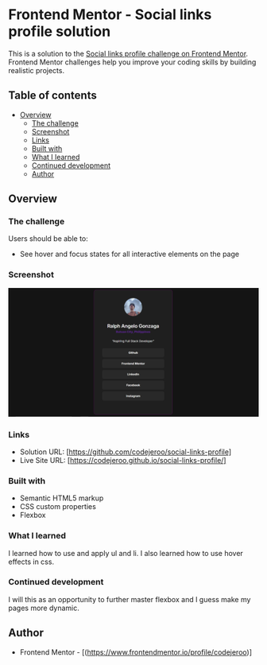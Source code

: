 # Frontend Mentor - Social links profile solution

This is a solution to the [Social links profile challenge on Frontend Mentor](https://www.frontendmentor.io/challenges/social-links-profile-UG32l9m6dQ). Frontend Mentor challenges help you improve your coding skills by building realistic projects. 

## Table of contents

- [Overview](#overview)
  - [The challenge](#the-challenge)
  - [Screenshot](#screenshot)
  - [Links](#links)
  - [Built with](#built-with)
  - [What I learned](#what-i-learned)
  - [Continued development](#continued-development)
  - [Author](#author)


## Overview

### The challenge

Users should be able to:

- See hover and focus states for all interactive elements on the page

### Screenshot

![](./image.png)

### Links

- Solution URL: [https://github.com/codejeroo/social-links-profile]
- Live Site URL: [https://codejeroo.github.io/social-links-profile/]


### Built with

- Semantic HTML5 markup
- CSS custom properties
- Flexbox

### What I learned

I learned how to use and apply ul and li. I also learned how to use hover effects in css.

### Continued development

I will this as an opportunity to further master flexbox and I guess make my pages more dynamic. 

## Author
- Frontend Mentor - [(https://www.frontendmentor.io/profile/codejeroo)]
